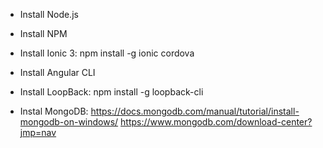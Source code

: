 - Install Node.js
- Install NPM
- Install Ionic 3: npm install -g ionic cordova
- Install Angular CLI
- Install LoopBack: npm install -g loopback-cli

- Instal MongoDB: 
https://docs.mongodb.com/manual/tutorial/install-mongodb-on-windows/
https://www.mongodb.com/download-center?jmp=nav
